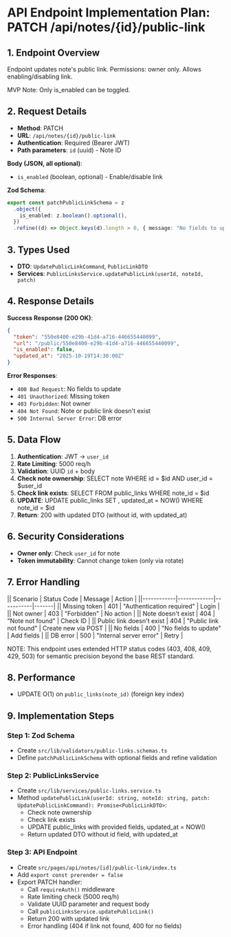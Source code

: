 # API Endpoint Implementation Plan: PATCH /api/notes/{id}/public-link

## 1. Endpoint Overview

Endpoint updates note's public link. Permissions: owner only. Allows enabling/disabling link.

MVP Note: Only is_enabled can be toggled.

## 2. Request Details

- **Method**: PATCH
- **URL**: `/api/notes/{id}/public-link`
- **Authentication**: Required (Bearer JWT)
- **Path parameters**: `id` (uuid) - Note ID

**Body (JSON, all optional)**:

- `is_enabled` (boolean, optional) - Enable/disable link

**Zod Schema**:

```typescript
export const patchPublicLinkSchema = z
  .object({
    is_enabled: z.boolean().optional(),
  })
  .refine((d) => Object.keys(d).length > 0, { message: "No fields to update" });
```

## 3. Types Used

- **DTO**: `UpdatePublicLinkCommand`, `PublicLinkDTO`
- **Services**: `PublicLinksService.updatePublicLink(userId, noteId, patch)`

## 4. Response Details

**Success Response (200 OK)**:

```json
{
  "token": "550e8400-e29b-41d4-a716-446655440099",
  "url": "/public/550e8400-e29b-41d4-a716-446655440099",
  "is_enabled": false,
  "updated_at": "2025-10-19T14:30:00Z"
}
```

**Error Responses**:

- `400 Bad Request`: No fields to update
- `401 Unauthorized`: Missing token
- `403 Forbidden`: Not owner
- `404 Not Found`: Note or public link doesn't exist
- `500 Internal Server Error`: DB error

## 5. Data Flow

1. **Authentication**: JWT → `user_id`
2. **Rate Limiting**: 5000 req/h
3. **Validation**: UUID `id` + body
4. **Check note ownership**: SELECT note WHERE id = $id AND user_id = $user_id
5. **Check link exists**: SELECT FROM public_links WHERE note_id = $id
6. **UPDATE**: UPDATE public_links SET <fields>, updated_at = NOW() WHERE note_id = $id
7. **Return**: 200 with updated DTO (without id, with updated_at)

## 6. Security Considerations

- **Owner only**: Check `user_id` for note
- **Token immutability**: Cannot change token (only via rotate)

## 7. Error Handling

|| Scenario | Status Code | Message | Action |
||------------|-------------|-----------|-------|
|| Missing token | 401 | "Authentication required" | Login |
|| Not owner | 403 | "Forbidden" | No action |
|| Note doesn't exist | 404 | "Note not found" | Check ID |
|| Public link doesn't exist | 404 | "Public link not found" | Create new via POST |
|| No fields | 400 | "No fields to update" | Add fields |
|| DB error | 500 | "Internal server error" | Retry |

NOTE: This endpoint uses extended HTTP status codes (403, 408, 409, 429, 503) for semantic precision beyond the base REST standard.

## 8. Performance

- UPDATE O(1) on `public_links(note_id)` (foreign key index)

## 9. Implementation Steps

### Step 1: Zod Schema

- Create `src/lib/validators/public-links.schemas.ts`
- Define `patchPublicLinkSchema` with optional fields and refine validation

### Step 2: PublicLinksService

- Create `src/lib/services/public-links.service.ts`
- Method `updatePublicLink(userId: string, noteId: string, patch: UpdatePublicLinkCommand): Promise<PublicLinkDTO>`:
  - Check note ownership
  - Check link exists
  - UPDATE public_links with provided fields, updated_at = NOW()
  - Return updated DTO without id field, with updated_at

### Step 3: API Endpoint

- Create `src/pages/api/notes/[id]/public-link/index.ts`
- Add `export const prerender = false`
- Export PATCH handler:
  - Call `requireAuth()` middleware
  - Rate limiting check (5000 req/h)
  - Validate UUID parameter and request body
  - Call `publicLinksService.updatePublicLink()`
  - Return 200 with updated link
  - Error handling (404 if link not found, 400 for no fields)
